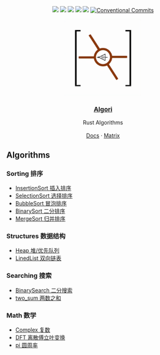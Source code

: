 <div align="center">

[![](https://img.shields.io/crates/d/algori.svg)](https://crates.io/crates/algori)
[![](https://img.shields.io/github/forks/barrensea/algori.svg)](https://github.com/BarrenSea/algori/fork)
[![](https://img.shields.io/github/repo-size/barrensea/algori.svg)](https://github.com/BarrenSea/algori)
[![](https://img.shields.io/github/stars/barrensea/algori.svg)](https://github.com/BarrenSea/algori)
[![](https://img.shields.io/github/commit-activity/t/barrensea/algori.svg)](https://github.com/BarrenSea/algori)
[![Conventional Commits](https://img.shields.io/badge/Conventional%20Commits-1.0.0-%23FE5196?logo=conventionalcommits&logoColor=white)](https://conventionalcommits.org)


</div>

<p align="center">
  <a href="https://github.com/barrensea/algori" rel="noopener">
 <img width=200px height=200px src="./imgs/algori.png"></a>

 <h3 align="center"><a href="https://github.com/barrensea/algori">Algori</a></h3>
  <p align="center">
    Rust Algorithms
    <br />
    <br />
    <a href="https://docs.rs/algori">Docs</a>
    ·
    <a href="https://matrix.to/#/#algori:mozilla.org">Matrix</a>
  </p>
</p>

## Algorithms
### Sorting 排序
- [InsertionSort 插入排序](./doc/sorting/_index.md)
- [SelectionSort 选择排序](./doc/sorting/_index.md)
- [BubbleSort 冒泡排序](./doc/sorting/_index.md)
- [BinarySort 二分排序](./doc/sorting/_index.md)
- [MergeSort 归并排序](./doc/sorting/_index.md)
### Structures 数据结构
- [Heap 堆/优先队列](./doc/structure/_index.md)
- [LinedList 双向链表](./doc/structure/_index.md)
### Searching 搜索
- [BinarySearch 二分搜索](./doc/searching/_index.md)
- [two_sum 两数之和](./doc/searching/_index.md)
### Math 数学
- [Complex 复数](./doc/math/_index.md)
- [DFT 离散傅立叶变换](./doc/math/_index.md)
- [pi 圆周率](./doc/math/_index.md)


